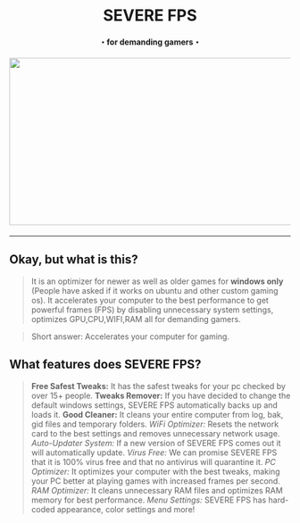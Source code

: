 <div align="center"><h1>SEVERE FPS</h1>
<h4>・for demanding gamers・<h4>
<img src="https://user-images.githubusercontent.com/108175829/197054723-054fb36a-59b5-42e6-a76b-e535950d40e7.png" width="600" height="300">

</div>
<hr>

## Okay, but what is this?
> It is an optimizer for newer as well as older games for __**windows only**__ (People have asked if it works on ubuntu and other custom gaming os). It accelerates your computer to the best performance to get powerful frames (FPS) by disabling unnecessary system settings, optimizes GPU,CPU,WIFI,RAM all for demanding gamers. 

> Short answer: Accelerates your computer for gaming.

## What features does SEVERE FPS?
>**Free Safest Tweaks:** It has the safest tweaks for your pc checked by over 15+ people.
**Tweaks Remover:** If you have decided to change the default windows settings, SEVERE FPS automatically backs up and loads it.
**Good Cleaner:** It cleans your entire computer from log, bak, gid files and temporary folders.
*WiFi Optimizer:* Resets the network card to the best settings and removes unnecessary network usage.
*Auto-Updater System:* If a new version of SEVERE FPS comes out it will automatically update.
*Virus Free:* We can promise SEVERE FPS that it is 100% virus free and that no antivirus will quarantine it.
*PC Optimizer:* It optimizes your computer with the best tweaks, making your PC better at playing games with increased frames per second.
*RAM Optimizer:* It cleans unnecessary RAM files and optimizes RAM memory for best performance.
*Menu Settings:* SEVERE FPS has hard-coded appearance, color settings and more!

